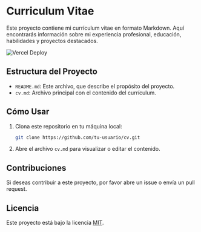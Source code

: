 # Curriculum Vitae

Este proyecto contiene mi currículum vitae en formato Markdown. Aquí encontrarás información sobre mi experiencia profesional, educación, habilidades y proyectos destacados.

![Vercel Deploy](https://deploy-badge.vercel.app/vercel/emamut)

## Estructura del Proyecto

- `README.md`: Este archivo, que describe el propósito del proyecto.
- `cv.md`: Archivo principal con el contenido del currículum.

## Cómo Usar

1. Clona este repositorio en tu máquina local:
   ```bash
   git clone https://github.com/tu-usuario/cv.git
   ```
2. Abre el archivo `cv.md` para visualizar o editar el contenido.

## Contribuciones

Si deseas contribuir a este proyecto, por favor abre un issue o envía un pull request.

## Licencia

Este proyecto está bajo la licencia [MIT](LICENSE).
